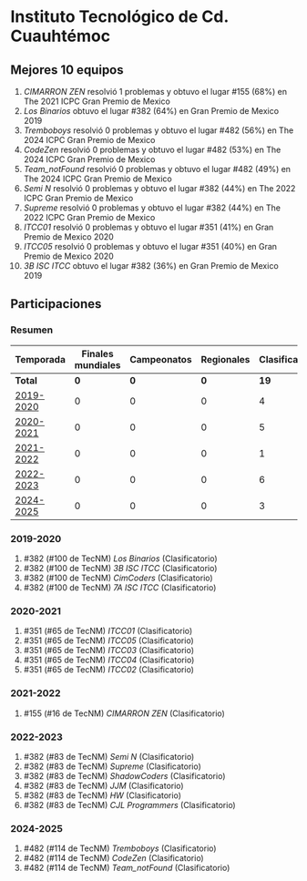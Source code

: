 ---
---

# Instituto Tecnológico de Cd. Cuauhtémoc

## Mejores 10 equipos

1. _CIMARRON  ZEN_ resolvió 1 problemas y obtuvo el lugar #155 (68%) en The 2021 ICPC Gran Premio de Mexico
1. _Los Binarios_ obtuvo el lugar #382 (64%) en Gran Premio de Mexico 2019
1. _Tremboboys_ resolvió 0 problemas y obtuvo el lugar #482 (56%) en The 2024 ICPC Gran Premio de Mexico
1. _CodeZen_ resolvió 0 problemas y obtuvo el lugar #482 (53%) en The 2024 ICPC Gran Premio de Mexico
1. _Team_notFound_ resolvió 0 problemas y obtuvo el lugar #482 (49%) en The 2024 ICPC Gran Premio de Mexico
1. _Semi N_ resolvió 0 problemas y obtuvo el lugar #382 (44%) en The 2022 ICPC Gran Premio de Mexico
1. _Supreme_ resolvió 0 problemas y obtuvo el lugar #382 (44%) en The 2022 ICPC Gran Premio de Mexico
1. _ITCC01_ resolvió 0 problemas y obtuvo el lugar #351 (41%) en Gran Premio de Mexico 2020
1. _ITCC05_ resolvió 0 problemas y obtuvo el lugar #351 (40%) en Gran Premio de Mexico 2020
1. _3B ISC ITCC_ obtuvo el lugar #382 (36%) en Gran Premio de Mexico 2019

## Participaciones

### Resumen

| Temporada | Finales mundiales | Campeonatos | Regionales | Clasificatorios | Equipos |
| --- | --- | --- | --- | --- | --- |
| **Total** | **0** | **0** | **0** | **19** | **19** |
| [2019-2020](#2019-2020) | 0 | 0 | 0 | 4 | 4 |
| [2020-2021](#2020-2021) | 0 | 0 | 0 | 5 | 5 |
| [2021-2022](#2021-2022) | 0 | 0 | 0 | 1 | 1 |
| [2022-2023](#2022-2023) | 0 | 0 | 0 | 6 | 6 |
| [2024-2025](#2024-2025) | 0 | 0 | 0 | 3 | 3 |

### 2019-2020

1. #382 (#100 de TecNM) _Los Binarios_ (Clasificatorio)
1. #382 (#100 de TecNM) _3B ISC ITCC_ (Clasificatorio)
1. #382 (#100 de TecNM) _CimCoders_ (Clasificatorio)
1. #382 (#100 de TecNM) _7A ISC ITCC_ (Clasificatorio)

### 2020-2021

1. #351 (#65 de TecNM) _ITCC01_ (Clasificatorio)
1. #351 (#65 de TecNM) _ITCC05_ (Clasificatorio)
1. #351 (#65 de TecNM) _ITCC03_ (Clasificatorio)
1. #351 (#65 de TecNM) _ITCC04_ (Clasificatorio)
1. #351 (#65 de TecNM) _ITCC02_ (Clasificatorio)

### 2021-2022

1. #155 (#16 de TecNM) _CIMARRON  ZEN_ (Clasificatorio)

### 2022-2023

1. #382 (#83 de TecNM) _Semi N_ (Clasificatorio)
1. #382 (#83 de TecNM) _Supreme_ (Clasificatorio)
1. #382 (#83 de TecNM) _ShadowCoders_ (Clasificatorio)
1. #382 (#83 de TecNM) _JJM_ (Clasificatorio)
1. #382 (#83 de TecNM) _HW_ (Clasificatorio)
1. #382 (#83 de TecNM) _CJL Programmers_ (Clasificatorio)

### 2024-2025

1. #482 (#114 de TecNM) _Tremboboys_ (Clasificatorio)
1. #482 (#114 de TecNM) _CodeZen_ (Clasificatorio)
1. #482 (#114 de TecNM) _Team_notFound_ (Clasificatorio)



